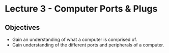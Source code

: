 # Lecture 3 - Computer Ports & Plugs

## Objectives
+ Gain an understanding of what a computer is comprised of.
+ Gain understanding of the different ports and peripherals of a computer.